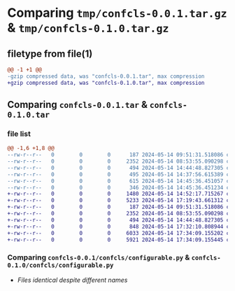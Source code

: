 # Comparing `tmp/confcls-0.0.1.tar.gz` & `tmp/confcls-0.1.0.tar.gz`

## filetype from file(1)

```diff
@@ -1 +1 @@
-gzip compressed data, was "confcls-0.0.1.tar", max compression
+gzip compressed data, was "confcls-0.1.0.tar", max compression
```

## Comparing `confcls-0.0.1.tar` & `confcls-0.1.0.tar`

### file list

```diff
@@ -1,6 +1,8 @@
--rw-r--r--   0        0        0      187 2024-05-14 09:51:31.518086 confcls-0.0.1/confcls/__init__.py
--rw-r--r--   0        0        0     2352 2024-05-14 08:53:55.090298 confcls-0.0.1/confcls/configurable.py
--rw-r--r--   0        0        0      494 2024-05-14 14:44:48.827305 confcls-0.0.1/confcls/object.py
--rw-r--r--   0        0        0      495 2024-05-14 14:37:56.615389 confcls-0.0.1/pyproject.toml
--rw-r--r--   0        0        0      615 2024-05-14 14:45:36.451057 confcls-0.0.1/setup.py
--rw-r--r--   0        0        0      346 2024-05-14 14:45:36.451234 confcls-0.0.1/PKG-INFO
+-rw-r--r--   0        0        0     1480 2024-05-14 14:52:17.715267 confcls-0.1.0/LICENSE
+-rw-r--r--   0        0        0     5233 2024-05-14 17:19:43.661312 confcls-0.1.0/README.md
+-rw-r--r--   0        0        0      187 2024-05-14 09:51:31.518086 confcls-0.1.0/confcls/__init__.py
+-rw-r--r--   0        0        0     2352 2024-05-14 08:53:55.090298 confcls-0.1.0/confcls/configurable.py
+-rw-r--r--   0        0        0      494 2024-05-14 14:44:48.827305 confcls-0.1.0/confcls/object.py
+-rw-r--r--   0        0        0      848 2024-05-14 17:32:10.808944 confcls-0.1.0/pyproject.toml
+-rw-r--r--   0        0        0     6033 2024-05-14 17:34:09.155202 confcls-0.1.0/setup.py
+-rw-r--r--   0        0        0     5921 2024-05-14 17:34:09.155445 confcls-0.1.0/PKG-INFO
```

### Comparing `confcls-0.0.1/confcls/configurable.py` & `confcls-0.1.0/confcls/configurable.py`

 * *Files identical despite different names*

